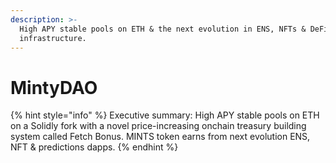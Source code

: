 ```yaml
---
description: >-
  High APY stable pools on ETH & the next evolution in ENS, NFTs & DeFi
  infrastructure.
---
```


# MintyDAO

{% hint style="info" %}
Executive summary: High APY stable pools on ETH on a Solidly fork with a novel price-increasing onchain treasury building system called Fetch Bonus. MINTS token earns from next evolution ENS, NFT & predictions dapps.
{% endhint %}
